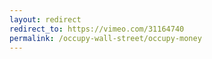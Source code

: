 ```yaml
---
layout: redirect
redirect_to: https://vimeo.com/31164740
permalink: /occupy-wall-street/occupy-money
---
```

